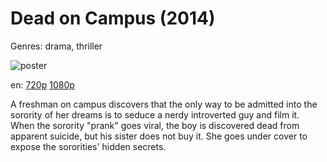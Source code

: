 # Dead on Campus (2014)

Genres: drama, thriller

![poster](http://image.tmdb.org/t/p/w500/1Hq9gaeKxFc7BBYE5gmUqTeeF4L.jpg)

en:
  [720p](magnet:?xt=urn:btih:D4C1C98D6FFC9C626985975D9F0ACB4D4EFDF203&tr=udp://glotorrents.pw:6969/announce&tr=udp://tracker.opentrackr.org:1337/announce&tr=udp://torrent.gresille.org:80/announce&tr=udp://tracker.openbittorrent.com:80&tr=udp://tracker.coppersurfer.tk:6969&tr=udp://tracker.leechers-paradise.org:6969&tr=udp://p4p.arenabg.ch:1337&tr=udp://tracker.internetwarriors.net:1337)
  [1080p](magnet:?xt=urn:btih:90A473099AE25FBC6C78B6D14C3D321C5133C8BF&tr=udp://glotorrents.pw:6969/announce&tr=udp://tracker.opentrackr.org:1337/announce&tr=udp://torrent.gresille.org:80/announce&tr=udp://tracker.openbittorrent.com:80&tr=udp://tracker.coppersurfer.tk:6969&tr=udp://tracker.leechers-paradise.org:6969&tr=udp://p4p.arenabg.ch:1337&tr=udp://tracker.internetwarriors.net:1337)
  


A freshman on campus discovers that the only way to be admitted into the sorority of her dreams is to seduce a nerdy introverted guy and film it. When the sorority "prank" goes viral, the boy is discovered dead from apparent suicide, but his sister does not buy it. She goes under cover to expose the sororities' hidden secrets.